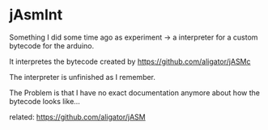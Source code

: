 # jAsmInt
Something I did some time ago as experiment -> a interpreter for a custom bytecode for the arduino.

It interpretes the bytecode created by https://github.com/aligator/jASMc

The interpreter is unfinished as I remember.

The Problem is that I have no exact documentation anymore about how the bytecode looks like...

related: https://github.com/aligator/jASM
